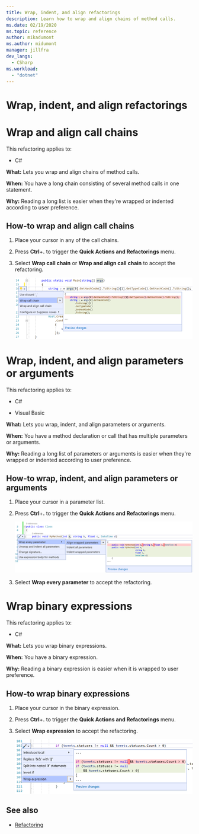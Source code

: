 ```yaml
---
title: Wrap, indent, and align refactorings
description: Learn how to wrap and align chains of method calls.
ms.date: 02/19/2020
ms.topic: reference
author: mikadumont
ms.author: midumont
manager: jillfra
dev_langs:
  - CSharp
ms.workload:
  - "dotnet"
---
```

# Wrap, indent, and align refactorings

# Wrap and align call chains

This refactoring applies to:

- C#

**What:** Lets you wrap and align chains of method calls.

**When:** You have a long chain consisting of several method calls in one statement.

**Why:** Reading a long list is easier when they're wrapped or indented according to user preference.

## How-to wrap and align call chains

1. Place your cursor in any of the call chains.
2. Press **Ctrl**+**.** to trigger the **Quick Actions and Refactorings** menu.
3. Select **Wrap call chain** or **Wrap and align call chain** to accept the refactoring.

   ![Wrap and Align Call Chains](media/wrap-call-chain.png)

# Wrap, indent, and align parameters or arguments

This refactoring applies to:

- C#

- Visual Basic

**What:** Lets you wrap, indent, and align parameters or arguments.

**When:** You have a method declaration or call that has multiple parameters or arguments.

**Why:** Reading a long list of parameters or arguments is easier when they're wrapped or indented according to user preference.

## How-to wrap, indent, and align parameters or arguments

1. Place your cursor in a parameter list.
2. Press **Ctrl**+**.** to trigger the **Quick Actions and Refactorings** menu.

   ![Wrap, Indent, and Align parameters](media/wrap-parameters.png)

3. Select **Wrap every parameter** to accept the refactoring.

# Wrap binary expressions

This refactoring applies to:

- C#

**What:** Lets you wrap binary expressions.

**When:** You have a binary expression.

**Why:** Reading a binary expression is easier when it is wrapped to user preference.

## How-to wrap binary expressions

1. Place your cursor in the binary expression.
2. Press **Ctrl**+**.** to trigger the **Quick Actions and Refactorings** menu.
3. Select **Wrap expression** to accept the refactoring.

   ![Wrap and Align Call Chains](media/wrap-binary-expression.png)

## See also

- [Refactoring](../refactoring-in-visual-studio.md)
